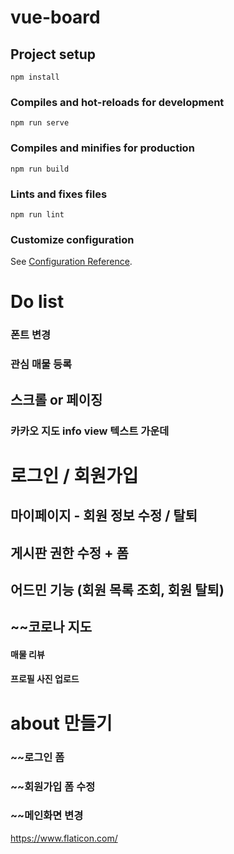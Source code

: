 # vue-board

## Project setup

```
npm install
```

### Compiles and hot-reloads for development

```
npm run serve
```

### Compiles and minifies for production

```
npm run build
```

### Lints and fixes files

```
npm run lint
```

### Customize configuration

See [Configuration Reference](https://cli.vuejs.org/config/).

# Do list

### 폰트 변경

### 관심 매물 등록

## 스크롤 or 페이징

### 카카오 지도 info view 텍스트 가운데

# 로그인 / 회원가입

## 마이페이지 - 회원 정보 수정 / 탈퇴

## 게시판 권한 수정 + 폼

## 어드민 기능 (회원 목록 조회, 회원 탈퇴)

## ~~코로나 지도

#### 매물 리뷰

#### 프로필 사진 업로드

# about 만들기

### ~~로그인 폼

### ~~회원가입 폼 수정

### ~~메인화면 변경

https://www.flaticon.com/

